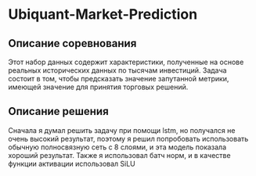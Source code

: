 # Ubiquant-Market-Prediction
## Описание соревнования
Этот набор данных содержит характеристики, полученные на основе реальных исторических данных по тысячам инвестиций. Задача состоит в том, чтобы предсказать значение запутанной метрики, имеющей значение для принятия торговых решений.
## Описание решения
Сначала я думал решить задачу при помощи lstm, но получался не очень высокий результат, поэтому я решил попробовать использовать обычную полносвязную сеть с 8 слоями, и эта модель показала хороший результат. Также я использовал батч норм, и в качестве функции активации использовал SiLU
